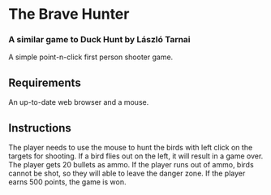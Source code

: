 # The Brave Hunter

### A similar game to Duck Hunt by László Tarnai

A simple point-n-click first person shooter game.

## Requirements

An up-to-date web browser and a mouse.

## Instructions

The player needs to use the mouse to hunt the birds with left click on the targets for shooting. If a bird flies out on the left, it will result in a game over. The player gets 20 bullets as ammo. If the player runs out of ammo, birds cannot be shot, so they will able to leave the danger zone. If the player earns 500 points, the game is won.